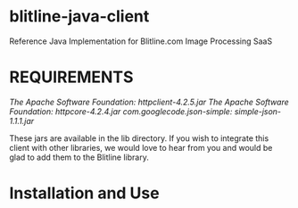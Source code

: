 blitline-java-client
====================

Reference Java Implementation for Blitline.com Image Processing SaaS


REQUIREMENTS
============
*The Apache Software Foundation: httpclient-4.2.5.jar*
*The Apache Software Foundation: httpcore-4.2.4.jar*
*com.googlecode.json-simple: simple-json-1.1.1.jar*

These jars are available in the lib directory. If you wish
to integrate this client with other libraries, we would love
to hear from you and would be glad to add them to the 
Blitline library.


Installation and Use
====================



